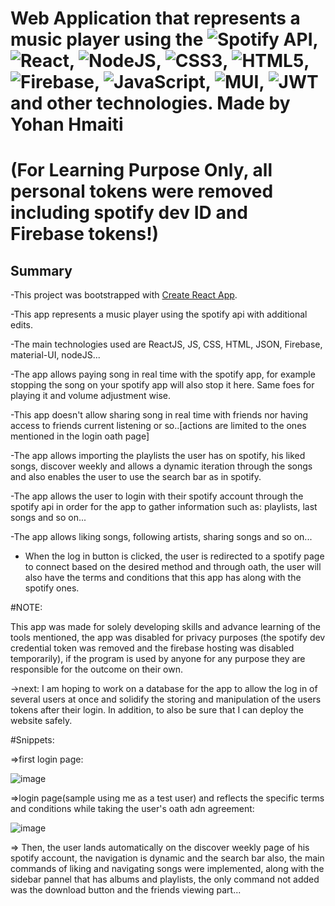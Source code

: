 # Web Application that represents a music player using the ![Spotify](https://img.shields.io/badge/Spotify-1ED760?style=for-the-badge&logo=spotify&logoColor=white) API, ![React](https://img.shields.io/badge/react-%2320232a.svg?style=for-the-badge&logo=react&logoColor=%2361DAFB), ![NodeJS](https://img.shields.io/badge/node.js-6DA55F?style=for-the-badge&logo=node.js&logoColor=white), ![CSS3](https://img.shields.io/badge/css3-%231572B6.svg?style=for-the-badge&logo=css3&logoColor=white), ![HTML5](https://img.shields.io/badge/html5-%23E34F26.svg?style=for-the-badge&logo=html5&logoColor=white), ![Firebase](https://img.shields.io/badge/firebase-%23039BE5.svg?style=for-the-badge&logo=firebase), ![JavaScript](https://img.shields.io/badge/javascript-%23323330.svg?style=for-the-badge&logo=javascript&logoColor=%23F7DF1E), ![MUI](https://img.shields.io/badge/MUI-%230081CB.svg?style=for-the-badge&logo=material-ui&logoColor=white), ![JWT](https://img.shields.io/badge/JWT-black?style=for-the-badge&logo=JSON%20web%20tokens) and other technologies. Made by Yohan Hmaiti

#                     (For Learning Purpose Only, all personal tokens were removed including spotify dev ID and Firebase tokens!)

## Summary
-This project was bootstrapped with [Create React App](https://github.com/facebook/create-react-app).

-This app represents a music player using the spotify api with additional edits.

-The main technologies used are ReactJS, JS, CSS, HTML, JSON, Firebase, material-UI, nodeJS...

-The app allows paying song in real time with the spotify app, for example stopping the song on your spotify app will also stop it here. Same foes for playing it and volume adjustment wise.

-This app doesn't allow sharing song in real time with friends nor having access to friends current listening or so..[actions are limited to the ones mentioned in the login oath page]

-The app allows importing the playlists the user has on spotify, his liked songs, discover weekly and allows a dynamic iteration through the songs and also enables the user to use the search bar as in spotify.

-The app allows the user to login with their spotify account through the spotify api in order for the app to gather information such as: playlists, last songs and so on...

-The app allows liking songs, following artists, sharing songs and so on...

- When the log in button is clicked, the user is redirected to a spotify page to connect based on the desired method and through oath, the user will also have the terms and conditions that this app has along with the spotify ones.

#NOTE:

This app was made for solely developing skills and advance learning of the tools mentioned, the app was disabled for privacy purposes (the spotify dev credential token was removed and the firebase hosting was disabled temporarily), if the program is used by anyone for any purpose they are responsible for the outcome on their own.

->next: I am hoping to work on a database for the app to allow the log in of several users at once and solidify the storing and manipulation of the users tokens after their login. In addition, to also be sure that I can deploy the website safely.

#Snippets:

=>first login page:

![image](https://user-images.githubusercontent.com/88591695/146664186-3f4332b1-3cdb-4d1b-aaf3-f2e951931a52.png)

=>login page(sample using me as a test user) and reflects the specific terms and conditions while taking the user's oath adn agreement:

![image](https://user-images.githubusercontent.com/88591695/146664210-91ee3b8d-3869-4ea6-8d0b-d9dbb4b26e47.png)


=> Then, the user lands automatically on the discover weekly page of his spotify account, the navigation is dynamic and the search bar also, the main commands of liking and navigating songs were implemented, along with the sidebar pannel that has albums and playlists, the only command not added was the download button and the friends viewing part...
